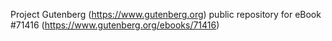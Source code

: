 Project Gutenberg (https://www.gutenberg.org) public repository
for eBook #71416 (https://www.gutenberg.org/ebooks/71416)
